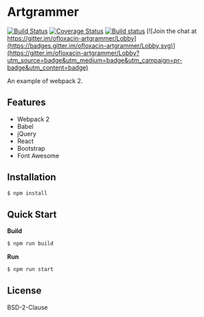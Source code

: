 # Artgrammer

[![Build Status](https://travis-ci.org/ofloxacin/Artgrammer.svg?branch=master)](https://travis-ci.org/ofloxacin/Artgrammer)  [![Coverage Status](https://coveralls.io/repos/github/ofloxacin/Artgrammer/badge.svg?branch=master)](https://coveralls.io/github/ofloxacin/Artgrammer?branch=master)  [![Build status](https://ci.appveyor.com/api/projects/status/l1t49j0c1u6ldgol/branch/master?svg=true)](https://ci.appveyor.com/project/ofloxacin/Artgrammer/branch/master)  [![Join the chat at https://gitter.im/ofloxacin-artgrammer/Lobby](https://badges.gitter.im/ofloxacin-artgrammer/Lobby.svg)](https://gitter.im/ofloxacin-artgrammer/Lobby?utm_source=badge&utm_medium=badge&utm_campaign=pr-badge&utm_content=badge)

An example of webpack 2.

## Features

- Webpack 2
- Babel
- jQuery
- React
- Bootstrap
- Font Awesome

## Installation

``` bash
$ npm install
```

## Quick Start

**Build**

``` bash
$ npm run build
```

**Run**

``` bash
$ npm run start
```

## License

BSD-2-Clause
